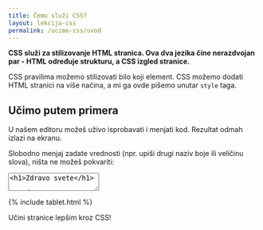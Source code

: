 ```yaml
---
title: Čemu služi CSS?
layout: lekcija-css
permalink: /ucimo-css/uvod
---
```


**CSS služi za stilizovanje HTML stranica. Ova dva jezika čine nerazdvojan par - HTML određuje strukturu, a CSS izgled stranice.**

CSS pravilima možemo stilizovati bilo koji element. CSS možemo dodati HTML stranici na više načina, a mi ga ovde pišemo unutar `style` taga.

## Učimo putem primera

U našem editoru možeš uživo isprobavati i menjati kod. Rezultat odmah izlazi na ekranu.

Slobodno menjaj zadate vrednosti (npr. upiši drugi naziv boje ili veličinu slova), ništa ne možeš pokvariti:

<textarea id="editor-ulaz">
<h1>Zdravo svete</h1>

<p>Zdravo svete. Ja sam prvi pasus.</p>

<p>Zdravo, ja sam drugi pasus.</p>

<p>Ja sam samo običan tekst.</p>


<style>

body {
  background-color: orange;
}

h1 {
  color: white;
  text-align: center;
}

p {
  font-size: 150%;
}

</style>
</textarea>

{% include tablet.html %}

Učini stranice lepšim kroz CSS!
